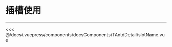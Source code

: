 # 插槽使用

---

<common-code-format>
  <docsComponents-TAntdDetail-slotName slot="source"></docsComponents-TAntdDetail-slotName>

<<< @/docs/.vuepress/components/docsComponents/TAntdDetail/slotName.vue
</common-code-format>
